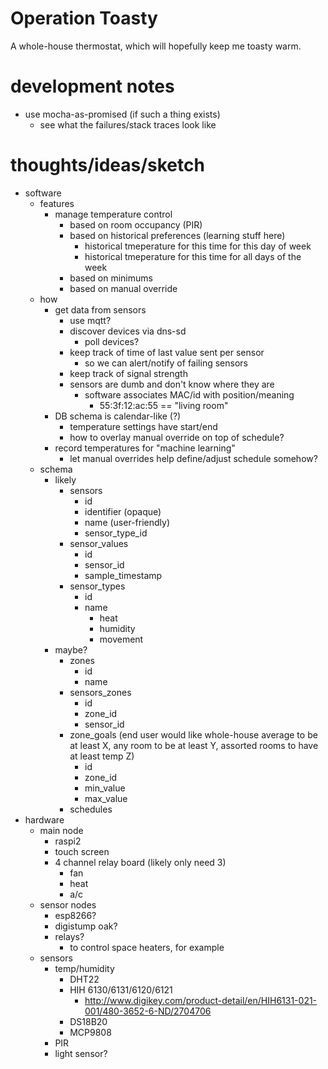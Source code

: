 # Operation Toasty
A whole-house thermostat, which will hopefully keep me toasty warm.

# development notes
* use mocha-as-promised (if such a thing exists)
  * see what the failures/stack traces look like

# thoughts/ideas/sketch
* software
  * features
    * manage temperature control
      * based on room occupancy (PIR)
      * based on historical preferences (learning stuff here)
        * historical tmeperature for this time for this day of week
        * historical tmeperature for this time for all days of the week
      * based on minimums
      * based on manual override
  * how
    * get data from sensors
      * use mqtt?
      * discover devices via dns-sd
        * poll devices?
      * keep track of time of last value sent per sensor
        * so we can alert/notify of failing sensors
      * keep track of signal strength
      * sensors are dumb and don't know where they are
        * software associates MAC/id with position/meaning
          * 55:3f:12:ac:55 == "living room"
    * DB schema is calendar-like (?)
      * temperature settings have start/end
      * how to overlay manual override on top of schedule?
    * record temperatures for "machine learning"
      * let manual overrides help define/adjust schedule somehow?
  * schema
    * likely
      * sensors
        * id
        * identifier (opaque)
        * name (user-friendly)
        * sensor_type_id
      * sensor_values
        * id
        * sensor_id
        * sample_timestamp
      * sensor_types
        * id
        * name
          * heat
          * humidity
          * movement
    * maybe?
      * zones
        * id
        * name
      * sensors_zones
        * id
        * zone_id
        * sensor_id
      * zone_goals (end user would like whole-house average to be at least X, any room to be at least Y, assorted rooms to have at least temp Z)
        * id
        * zone_id
        * min_value
        * max_value
      * schedules
* hardware
  * main node
    * raspi2
    * touch screen
    * 4 channel relay board (likely only need 3)
      * fan
      * heat
      * a/c
  * sensor nodes
    * esp8266?
    * digistump oak?
    * relays?
      * to control space heaters, for example
  * sensors
    * temp/humidity
      * DHT22
      * HIH 6130/6131/6120/6121
        * http://www.digikey.com/product-detail/en/HIH6131-021-001/480-3652-6-ND/2704706
      * DS18B20
      * MCP9808
    * PIR
    * light sensor?
